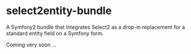select2entity-bundle
====================

A Symfony2 bundle that integrates Select2 as a drop-in replacement for a standard entity field on a Symfony form.

Coming very soon ...
